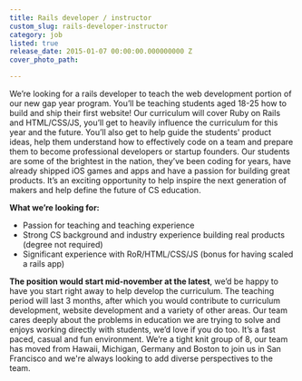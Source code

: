 ```yaml
---
title: Rails developer / instructor
custom_slug: rails-developer-instructor
category: job
listed: true
release_date: 2015-01-07 00:00:00.000000000 Z
cover_photo_path: 

---
```

We’re looking for a rails developer to teach the web development portion of our new gap year program. You’ll be teaching students aged 18-25 how to build and ship their first website! Our curriculum will cover Ruby on Rails and HTML/CSS/JS, you’ll get to heavily influence the curriculum for this year and the future. You’ll also get to help guide the students' product ideas, help them understand how to effectively code on a team and prepare them to become professional developers or startup founders. Our students are some of the brightest in the nation, they’ve been coding for years, have already shipped iOS games and apps and have a passion for building great products. It’s an exciting opportunity to help inspire the next generation of makers and help define the future of CS education.

**What we’re looking for:**

 - Passion for teaching and teaching experience
 - Strong CS background and industry experience building real products (degree not required)
 - Significant experience with RoR/HTML/CSS/JS (bonus for having scaled a rails app)



**The position would start mid-november at the latest**, we’d be happy to have you start right away to help develop the curriculum. The teaching period will last 3 months, after which you would contribute to curriculum development, website development and a variety of other areas. Our team cares deeply about the problems in education we are trying to solve and enjoys working directly with students, we’d love if you do too. It’s a fast paced, casual and fun environment. We’re a tight knit group of 8, our team has moved from Hawaii, Michigan, Germany and Boston to join us in San Francisco and we're always looking to add diverse perspectives to the team.